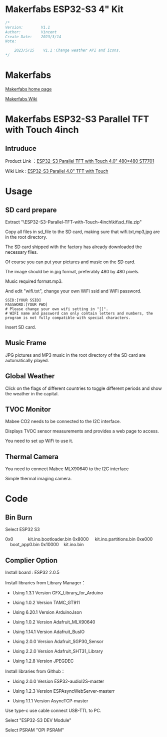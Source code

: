 # Makerfabs ESP32-S3 4" Kit

```c++
/*
Version:        V1.1
Author:         Vincent
Create Date:    2023/3/14
Note:

    2023/5/15    V1.1：Change weather API and icons.
*/
```

# Makerfabs

[Makerfabs home page](https://www.makerfabs.com/)

[Makerfabs Wiki](https://wiki.makerfabs.com/)

# Makerfabs ESP32-S3 Parallel TFT with Touch 4inch

## Intruduce

Product Link ：[ESP32-S3 Parallel TFT with Touch 4.0" 480*480 ST7701](https://www.makerfabs.com/esp32-s3-parallel-tft-with-touch-4-inch.html)

Wiki Link : [ESP32-S3 Parallel 4.0" TFT with Touch](https://wiki.makerfabs.com/ESP32_S3_Parallel_4.0_TFT_with_Touch.html)

# 

# Usage

## SD card prepare

Extract "\ESP32-S3-Parallel-TFT-with-Touch-4inch\kit\sd_file.zip"

Copy all files in sd_file to the SD card, making sure that wifi.txt,mp3,jpg are in the root directory.

The SD card shipped with the factory has already downloaded the necessary files.

Of course you can put your pictures and music on the SD card.

The image should be in.jpg format, preferably 480 by 480 pixels.

Music required format.mp3.

And edit "wifi.txt", change your own WiFi ssid and WiFi password.

```
SSID:[YOUR SSID]
PASSWORD:[YOUR PWD]
# Please change your own wifi setting in "[]".
# WIFI name and password can only contain letters and numbers, the program is not fully compatible with special characters.
```

Insert SD card.

## Music Frame

JPG pictures and MP3 music in the root directory of the SD card are automatically played.

## Global Weather

Click on the flags of different countries to toggle different periods and show the weather in the capital.

## TVOC Monitor

Mabee CO2 needs to be connected to the I2C interface.

Displays TVOC sensor measurements and provides a web page to access.

You need to set up WiFi to use it.

## Thermal Camera

You need to connect Mabee MLX90640 to the I2C interface

Simple thermal imaging camera.

# Code

## Bin Burn

Select ESP32 S3

0x0                    kit.ino.bootloader.bin 
0x8000             kit.ino.partitions.bin 
0xe000             boot_app0.bin 
0x10000           kit.ino.bin 

## Complier Option

Install board : ESP32 2.0.5

Install libraries from Library Manager：

- Using 1.3.1  Version  GFX_Library_for_Arduino

- Using 1.0.2  Version  TAMC_GT911

- Using 6.20.1  Version  ArduinoJson

- Using 1.0.2  Version  Adafruit_MLX90640

- Using 1.14.1  Version  Adafruit_BusIO

- Using 2.0.0  Version  Adafruit_SGP30_Sensor

- Using 2.2.0  Version  Adafruit_SHT31_Library

- Using 1.2.8  Version  JPEGDEC

Install libraries from Github：

- Using 2.0.0  Version  ESP32-audioI2S-master

- Using 1.2.3  Version  ESPAsyncWebServer-masterr 

- Using 1.1.1  Version  AsyncTCP-master

Use type-c use cable connect USB-TTL to PC.

Select "ESP32-S3 DEV Module"

Select PSRAM "OPI PSRAM"
